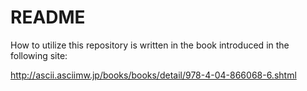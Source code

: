 README
=================

How to utilize this repository is written in the book introduced
in the following site:

http://ascii.asciimw.jp/books/books/detail/978-4-04-866068-6.shtml

